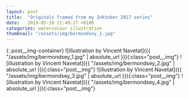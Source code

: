 ```yaml
---
layout: post
title:  "Originals framed from my Inktober 2017 series"
date:   2019-05-10 12:49:27 +0100
categories: watercolour illustration
thumbnail: "/assets/img/bermondsey_1.jpg"
---
```

{:.post__img-container}
  ![illustration by Vincent Navetat]({{ "/assets/img/bermondsey_1.jpg" | absolute_url }}){:class="post__img"}
  ![illustration by Vincent Navetat]({{ "/assets/img/bermondsey_2.jpg" | absolute_url }}){:class="post__img"}
  ![illustration by Vincent Navetat]({{ "/assets/img/bermondsey_3.jpg" | absolute_url }}){:class="post__img"}
  ![illustration by Vincent Navetat]({{ "/assets/img/bermondsey_4.jpg" | absolute_url }}){:class="post__img"}
